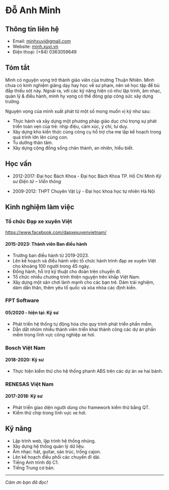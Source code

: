 # Đỗ Anh Minh

## Thông tin liên hệ

- Email: <minhxuvi@gmail.com>
- Website: [minh.xuvi.vn](https://minh.xuvi.vn/)
- Điện thoại: (+84) 0363059649

## Tóm tắt

Mình có nguyện vọng trở thành giáo viên của trường Thuận Nhiên.
Mình chưa có kinh nghiệm giảng dạy hay học về sư phạm, nên sẽ học tập để bù đắp thiếu sót này. Ngoài ra, với các kỹ năng hiện có như lập trình, âm nhạc, quản lý & điều hành, mình hy vọng có thể đóng góp công sức xây dựng trường.

Nguyện vọng của mình xuất phát từ một số mong muốn vị kỷ như sau:

- Thực hành và xây dựng một phương pháp giáo dục chú trọng sự phát triển toàn vẹn của trẻ: nhịp điệu, cảm xúc, ý chí, tư duy.
- Xây dựng kho kiến thức cùng công cụ hỗ trợ cha mẹ lập kế hoạch trong quá trình lớn lên cùng con.
- Tu dưỡng thân tâm.
- Xây dựng cộng đồng sống chân thành, an nhiên, hiểu biết.

## Học vấn

- 2012-2017: Đại học Bách Khoa - Đại học Bách Khoa TP. Hồ Chí Minh
     _Kỹ sư Điện tử – Viễn thông_

- 2009-2012: THPT Chuyên Vật Lý - Đại học khoa học tự nhiên Hà Nội

## Kinh nghiệm làm việc

### Tổ chức Đạp xe xuyên Việt

<https://www.facebook.com/dapxexuyenvietnam/>

#### 2015-2023: Thành viên Ban điều hành

- Trưởng ban điều hành từ 2019-2023.
- Lên kế hoạch và điều hành việc tổ chức hành trình đạp xe xuyên Việt cho khoảng 100 người trong 45 ngày.
- Đồng hành, hỗ trợ kỹ thuật cho đoàn trên chuyến đi.
- Tổ chức nhiều chương trình thiện nguyện trên khắp Việt Nam.
- Xây dựng một sân chơi lành mạnh cho các bạn trẻ. Dám trải nghiệm, dám dấn thân, thêm yêu tổ quốc và xóa nhòa các định kiến.

### FPT Software

#### 05/2020 - hiện tại: Kỹ sư

- Phát triển hệ thống tự động hóa cho quy trình phát triển phần mềm.
- Dẫn dắt nhóm nhiều thành viên triển khai thành công các dự án phần mềm trong lĩnh vực công nghiệp xe hơi.

### Bosch Việt Nam

#### 2018-2020: Kỹ sư

- Thực hiện kiểm thử cho hệ thống phanh ABS trên các dự án xe hai bánh.

### RENESAS Việt Nam

#### 2017-2018: Kỹ sư

- Phát triển giao diện người dùng cho framework kiểm thử bằng QT.
- Kiểm thử chip trong lĩnh vực xe hơi.

## Kỹ năng

- Lập trình web, lập trình hệ thống nhúng.
- Xây dựng hệ thống quản lý dữ liệu.
- Âm nhạc: hát, guitar, sáo trúc, trống cajon.
- Lên kế hoạch điều phối các chuyến đi dài.
- Tiếng Anh trình độ C1.
- Tiếng Trung cơ bản.

---

_Cảm ơn bạn đã đọc!_
